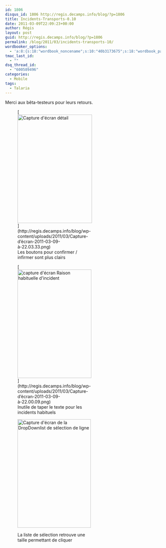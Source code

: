 ```yaml
---
id: 1806
disqus_id: 1806 http://regis.decamps.info/blog/?p=1806
title: Incidents-Transports-0.10
date: 2011-03-09T22:09:23+00:00
author: Régis
layout: post
guid: http://regis.decamps.info/blog/?p=1806
permalink: /blog/2011/03/incidents-transports-10/
wordbooker_options:
  - 'a:8:{s:18:"wordbook_noncename";s:10:"40b3173675";s:18:"wordbook_page_post";s:4:"-100";s:18:"wordbook_orandpage";s:1:"2";s:23:"wordbook_default_author";s:1:"1";s:23:"wordbook_extract_length";s:3:"256";s:19:"wordbook_actionlink";s:3:"300";s:18:"wordbook_attribute";s:0:"";s:29:"wordbooker_status_update_text";s:33:"New blog post :  %title% - %link%";}'
tmac_last_id:
  - ""
dsq_thread_id:
  - "600589496"
categories:
  - Mobile
tags:
  - Talaria
---
```

Merci aux bêta-testeurs pour leurs retours.
  
<figure id="attachment_1808" style="width: 241px" class="wp-caption alignnone">[<img src="http://regis.decamps.info/blog/wp-content/uploads/2011/03/Capture-d’écran-2011-03-09-à-22.03.33-241x350.png" alt="Capture d&#039;écran détail" title="Détails d&#039;un incident" width="241" height="350" class="size-medium wp-image-1808" srcset="http://regis.decamps.info/blog/wp-content/uploads/2011/03/Capture-d’écran-2011-03-09-à-22.03.33-241x350.png 241w, http://regis.decamps.info/blog/wp-content/uploads/2011/03/Capture-d’écran-2011-03-09-à-22.03.33.png 345w" sizes="(max-width: 241px) 100vw, 241px" />](http://regis.decamps.info/blog/wp-content/uploads/2011/03/Capture-d’écran-2011-03-09-à-22.03.33.png)<figcaption class="wp-caption-text">Les boutons pour confirmer / infirmer sont plus clairs</figcaption></figure>
  
<figure id="attachment_1807" style="width: 239px" class="wp-caption alignnone">[<img src="http://regis.decamps.info/blog/wp-content/uploads/2011/03/Capture-d’écran-2011-03-09-à-22.00.09-239x350.png" alt="capture d&#039;écran Raison habituelle d&#039;incident" title="Modèles de raison" width="239" height="350" class="size-medium wp-image-1807" srcset="http://regis.decamps.info/blog/wp-content/uploads/2011/03/Capture-d’écran-2011-03-09-à-22.00.09-239x350.png 239w, http://regis.decamps.info/blog/wp-content/uploads/2011/03/Capture-d’écran-2011-03-09-à-22.00.09.png 346w" sizes="(max-width: 239px) 100vw, 239px" />](http://regis.decamps.info/blog/wp-content/uploads/2011/03/Capture-d’écran-2011-03-09-à-22.00.09.png)<figcaption class="wp-caption-text">Inutile de taper le texte pour les incidents habituels</figcaption></figure><figure id="attachment_1809" style="width: 237px" class="wp-caption alignnone">

[<img src="http://regis.decamps.info/blog/wp-content/uploads/2011/03/Capture-d’écran-2011-03-09-à-22.07.28-237x350.png" alt="Capture d&#039;écran de la DropDownlist de sélection de ligne" title="Sélection de ligne" width="237" height="350" class="size-medium wp-image-1809" srcset="http://regis.decamps.info/blog/wp-content/uploads/2011/03/Capture-d’écran-2011-03-09-à-22.07.28-237x350.png 237w, http://regis.decamps.info/blog/wp-content/uploads/2011/03/Capture-d’écran-2011-03-09-à-22.07.28.png 341w" sizes="(max-width: 237px) 100vw, 237px" />](http://regis.decamps.info/blog/wp-content/uploads/2011/03/Capture-d’écran-2011-03-09-à-22.07.28.png)<figcaption class="wp-caption-text">La liste de sélection retrouve une taille permettant de cliquer</figcaption></figure>
